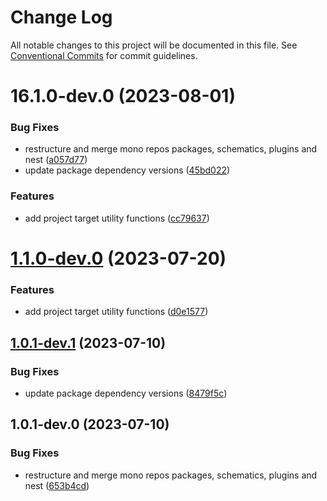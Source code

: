 # Change Log

All notable changes to this project will be documented in this file.
See [Conventional Commits](https://conventionalcommits.org) for commit guidelines.

# 16.1.0-dev.0 (2023-08-01)

### Bug Fixes

- restructure and merge mono repos packages, schematics, plugins and nest ([a057d77](https://gitlab.com/rxap/packages/commit/a057d77ca2acf9426a03a497da8532f8a2fe2c86))
- update package dependency versions ([45bd022](https://gitlab.com/rxap/packages/commit/45bd022d755c0c11f7d0bcc76d26b39928007941))

### Features

- add project target utility functions ([cc79637](https://gitlab.com/rxap/packages/commit/cc796375dac06cac6b8df13fb584ae7b17ed8c11))

# [1.1.0-dev.0](https://gitlab.com/rxap/packages/compare/@rxap/plugin-utilities@1.0.1-dev.1...@rxap/plugin-utilities@1.1.0-dev.0) (2023-07-20)

### Features

- add project target utility functions ([d0e1577](https://gitlab.com/rxap/packages/commit/d0e1577e962b3836c16ecae521d7aef0d01b62bc))

## [1.0.1-dev.1](https://gitlab.com/rxap/packages/compare/@rxap/plugin-utilities@1.0.1-dev.0...@rxap/plugin-utilities@1.0.1-dev.1) (2023-07-10)

### Bug Fixes

- update package dependency versions ([8479f5c](https://gitlab.com/rxap/packages/commit/8479f5c405a885cc0f300cec6156584e4c65d59c))

## 1.0.1-dev.0 (2023-07-10)

### Bug Fixes

- restructure and merge mono repos packages, schematics, plugins and nest ([653b4cd](https://gitlab.com/rxap/packages/commit/653b4cd39fc92d322df9b3959651fea0aa6079da))
